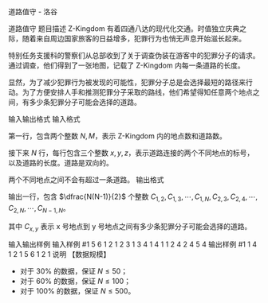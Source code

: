 



道路值守 - 洛谷














道路值守
题目描述
Z-Kingdom 有着四通八达的现代化交通。时值独立庆典之际，随着来自周边国家旅客的日益增多，犯罪行为也悄无声息开始滋长起来。

特别任务支援科的警察们从总部收到了关于调查伪装在游客中的犯罪分子的请求。通过调查，他们得到了一张地图，记载了 Z-Kingdom 内每一条道路的长度。

显然，为了减少犯罪行为被发现的可能性，犯罪分子总是会选择最短的路径来行动。为了方便安排人手和推测犯罪分子采取的路线，他们希望得知任意两个地点之间，有多少条犯罪分子可能会选择的道路。

输入输出格式
输入格式

第一行，包含两个整数 $N,M$，表示 Z-Kingdom 内的地点数和道路数。

接下来 $N$ 行，每行包含三个整数 $x,y,z$，表示道路连接的两个不同地点的标号，以及道路的长度。道路是双向的。

两个不同地点之间不会有超过一条道路。
输出格式

输出一行，包含 $\dfrac{N(N-1)}{2}$ 个整数  $C_{1,2},C_{1,3},\cdots,C_{1,N},C_{2,3},C_{2,4},\cdots,C_{2,N},\cdots,C_{N-1,N}$。

其中 $C_{x, y}$ 表示 x 号地点到 y 号地点之间有多少条犯罪分子可能会选择的道路。

输入输出样例
输入样例 #1
5 6
1 2 1
2 3 1
3 4 1
4 1 1
2 4 2
4 5 4
输出样例 #1
1 4 1 2 1 5 6 1 2 1
说明
【数据规模】

- 对于 $30\%$ 的数据，保证 $N \le 50$；
- 对于 $60\%$ 的数据，保证 $N \le 100$；
- 对于 $100\%$ 的数据，保证 $N \le 500$。







